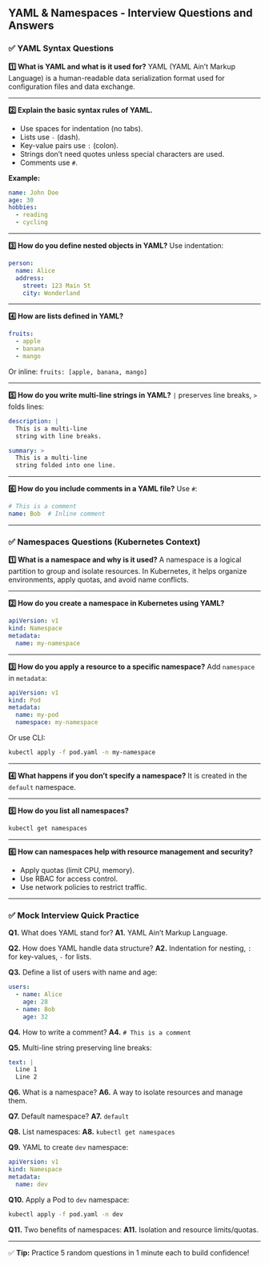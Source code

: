 ## YAML & Namespaces - Interview Questions and Answers

### ✅ YAML Syntax Questions

**1️⃣ What is YAML and what is it used for?**
YAML (YAML Ain’t Markup Language) is a human-readable data serialization format used for configuration files and data exchange.

---

**2️⃣ Explain the basic syntax rules of YAML.**

* Use spaces for indentation (no tabs).
* Lists use `-` (dash).
* Key-value pairs use `:` (colon).
* Strings don’t need quotes unless special characters are used.
* Comments use `#`.

**Example:**

```yaml
name: John Doe
age: 30
hobbies:
  - reading
  - cycling
```

---

**3️⃣ How do you define nested objects in YAML?**
Use indentation:

```yaml
person:
  name: Alice
  address:
    street: 123 Main St
    city: Wonderland
```

---

**4️⃣ How are lists defined in YAML?**

```yaml
fruits:
  - apple
  - banana
  - mango
```

Or inline: `fruits: [apple, banana, mango]`

---

**5️⃣ How do you write multi-line strings in YAML?**
`|` preserves line breaks, `>` folds lines:

```yaml
description: |
  This is a multi-line
  string with line breaks.

summary: >
  This is a multi-line
  string folded into one line.
```

---

**6️⃣ How do you include comments in a YAML file?**
Use `#`:

```yaml
# This is a comment
name: Bob  # Inline comment
```

---

### ✅ Namespaces Questions (Kubernetes Context)

**1️⃣ What is a namespace and why is it used?**
A namespace is a logical partition to group and isolate resources. In Kubernetes, it helps organize environments, apply quotas, and avoid name conflicts.

---

**2️⃣ How do you create a namespace in Kubernetes using YAML?**

```yaml
apiVersion: v1
kind: Namespace
metadata:
  name: my-namespace
```

---

**3️⃣ How do you apply a resource to a specific namespace?**
Add `namespace` in `metadata`:

```yaml
apiVersion: v1
kind: Pod
metadata:
  name: my-pod
  namespace: my-namespace
```

Or use CLI:

```bash
kubectl apply -f pod.yaml -n my-namespace
```

---

**4️⃣ What happens if you don’t specify a namespace?**
It is created in the `default` namespace.

---

**5️⃣ How do you list all namespaces?**

```bash
kubectl get namespaces
```

---

**6️⃣ How can namespaces help with resource management and security?**

* Apply quotas (limit CPU, memory).
* Use RBAC for access control.
* Use network policies to restrict traffic.

---

### ✅ Mock Interview Quick Practice

**Q1.** What does YAML stand for?
**A1.** YAML Ain’t Markup Language.

**Q2.** How does YAML handle data structure?
**A2.** Indentation for nesting, `:` for key-values, `-` for lists.

**Q3.** Define a list of users with name and age:

```yaml
users:
  - name: Alice
    age: 28
  - name: Bob
    age: 32
```

**Q4.** How to write a comment?
**A4.** `# This is a comment`

**Q5.** Multi-line string preserving line breaks:

```yaml
text: |
  Line 1
  Line 2
```

**Q6.** What is a namespace?
**A6.** A way to isolate resources and manage them.

**Q7.** Default namespace?
**A7.** `default`

**Q8.** List namespaces:
**A8.** `kubectl get namespaces`

**Q9.** YAML to create `dev` namespace:

```yaml
apiVersion: v1
kind: Namespace
metadata:
  name: dev
```

**Q10.** Apply a Pod to `dev` namespace:

```bash
kubectl apply -f pod.yaml -n dev
```

**Q11.** Two benefits of namespaces:
**A11.** Isolation and resource limits/quotas.

---

✅ **Tip:** Practice 5 random questions in 1 minute each to build confidence!
